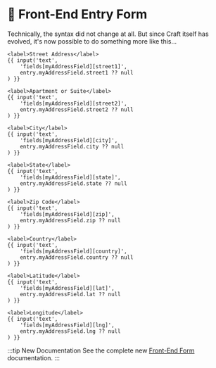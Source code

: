 # 🔧 Front-End Entry Form

<update-message/>

Technically, the syntax did not change at all. But since Craft itself has evolved, it's now possible to do something more like this...

```twig
<label>Street Address</label>
{{ input('text',
    'fields[myAddressField][street1]',
    entry.myAddressField.street1 ?? null
) }}

<label>Apartment or Suite</label>
{{ input('text',
    'fields[myAddressField][street2]',
    entry.myAddressField.street2 ?? null
) }}

<label>City</label>
{{ input('text',
    'fields[myAddressField][city]',
    entry.myAddressField.city ?? null
) }}

<label>State</label>
{{ input('text',
    'fields[myAddressField][state]',
    entry.myAddressField.state ?? null
) }}

<label>Zip Code</label>
{{ input('text',
    'fields[myAddressField][zip]',
    entry.myAddressField.zip ?? null
) }}

<label>Country</label>
{{ input('text',
    'fields[myAddressField][country]',
    entry.myAddressField.country ?? null
) }}

<label>Latitude</label>
{{ input('text',
    'fields[myAddressField][lat]',
    entry.myAddressField.lat ?? null
) }}

<label>Longitude</label>
{{ input('text',
    'fields[myAddressField][lng]',
    entry.myAddressField.lng ?? null
) }}
```

:::tip New Documentation
See the complete new [Front-End Form](/address-field/front-end-form/) documentation.
:::

